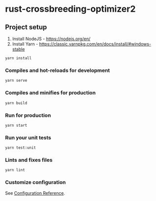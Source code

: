# rust-crossbreeding-optimizer2

## Project setup

1. Install NodeJS - https://nodejs.org/en/
2. Install Yarn - https://classic.yarnpkg.com/en/docs/install/#windows-stable

```
yarn install
```

### Compiles and hot-reloads for development

```
yarn serve
```

### Compiles and minifies for production

```
yarn build
```

### Run for production

```
yarn start
```

### Run your unit tests

```
yarn test:unit
```

### Lints and fixes files

```
yarn lint
```

### Customize configuration

See [Configuration Reference](https://cli.vuejs.org/config/).
